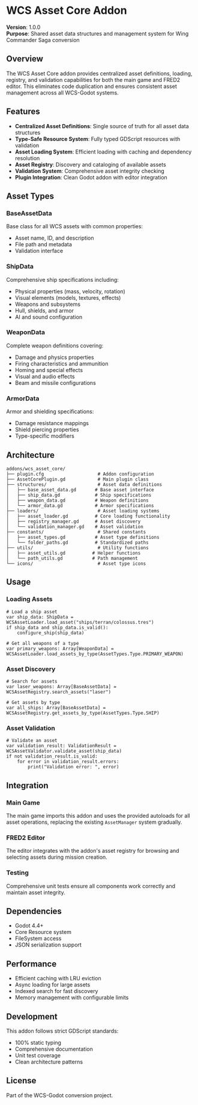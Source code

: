 # WCS Asset Core Addon

**Version**: 1.0.0  
**Purpose**: Shared asset data structures and management system for Wing Commander Saga conversion

## Overview

The WCS Asset Core addon provides centralized asset definitions, loading, registry, and validation capabilities for both the main game and FRED2 editor. This eliminates code duplication and ensures consistent asset management across all WCS-Godot systems.

## Features

- **Centralized Asset Definitions**: Single source of truth for all asset data structures
- **Type-Safe Resource System**: Fully typed GDScript resources with validation
- **Asset Loading System**: Efficient loading with caching and dependency resolution
- **Asset Registry**: Discovery and cataloging of available assets
- **Validation System**: Comprehensive asset integrity checking
- **Plugin Integration**: Clean Godot addon with editor integration

## Asset Types

### BaseAssetData
Base class for all WCS assets with common properties:
- Asset name, ID, and description
- File path and metadata
- Validation interface

### ShipData
Comprehensive ship specifications including:
- Physical properties (mass, velocity, rotation)
- Visual elements (models, textures, effects)
- Weapons and subsystems
- Hull, shields, and armor
- AI and sound configuration

### WeaponData
Complete weapon definitions covering:
- Damage and physics properties
- Firing characteristics and ammunition
- Homing and special effects
- Visual and audio effects
- Beam and missile configurations

### ArmorData
Armor and shielding specifications:
- Damage resistance mappings
- Shield piercing properties
- Type-specific modifiers

## Architecture

```
addons/wcs_asset_core/
├── plugin.cfg                    # Addon configuration
├── AssetCorePlugin.gd            # Main plugin class
├── structures/                   # Asset data definitions
│   ├── base_asset_data.gd       # Base asset interface
│   ├── ship_data.gd             # Ship specifications
│   ├── weapon_data.gd           # Weapon definitions
│   └── armor_data.gd            # Armor specifications
├── loaders/                      # Asset loading systems
│   ├── asset_loader.gd          # Core loading functionality
│   ├── registry_manager.gd      # Asset discovery
│   └── validation_manager.gd    # Asset validation
├── constants/                    # Shared constants
│   ├── asset_types.gd           # Asset type definitions
│   └── folder_paths.gd          # Standardized paths
├── utils/                        # Utility functions
│   ├── asset_utils.gd          # Helper functions
│   └── path_utils.gd           # Path management
└── icons/                        # Asset type icons
```

## Usage

### Loading Assets
```gdscript
# Load a ship asset
var ship_data: ShipData = WCSAssetLoader.load_asset("ships/terran/colossus.tres")
if ship_data and ship_data.is_valid():
    configure_ship(ship_data)

# Get all weapons of a type
var primary_weapons: Array[WeaponData] = WCSAssetLoader.load_assets_by_type(AssetTypes.Type.PRIMARY_WEAPON)
```

### Asset Discovery
```gdscript
# Search for assets
var laser_weapons: Array[BaseAssetData] = WCSAssetRegistry.search_assets("laser")

# Get assets by type
var all_ships: Array[BaseAssetData] = WCSAssetRegistry.get_assets_by_type(AssetTypes.Type.SHIP)
```

### Asset Validation
```gdscript
# Validate an asset
var validation_result: ValidationResult = WCSAssetValidator.validate_asset(ship_data)
if not validation_result.is_valid:
    for error in validation_result.errors:
        print("Validation error: ", error)
```

## Integration

### Main Game
The main game imports this addon and uses the provided autoloads for all asset operations, replacing the existing `AssetManager` system gradually.

### FRED2 Editor
The editor integrates with the addon's asset registry for browsing and selecting assets during mission creation.

### Testing
Comprehensive unit tests ensure all components work correctly and maintain asset integrity.

## Dependencies

- Godot 4.4+
- Core Resource system
- FileSystem access
- JSON serialization support

## Performance

- Efficient caching with LRU eviction
- Async loading for large assets
- Indexed search for fast discovery
- Memory management with configurable limits

## Development

This addon follows strict GDScript standards:
- 100% static typing
- Comprehensive documentation
- Unit test coverage
- Clean architecture patterns

## License

Part of the WCS-Godot conversion project.